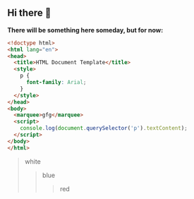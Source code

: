 ## Hi there 👋
**There will be something here someday, but for now:**
```html
<!doctype html>
<html lang="en">
<head>
  <title>HTML Document Template</title>
  <style>
    p {
      font-family: Arial;
    }
  </style>
</head>
<body>
  <marquee>gfg</marquee>
  <script>
    console.log(document.querySelector('p').textContent);
  </script>
</body>
</html>
```
>white
>>blue
>>>red
